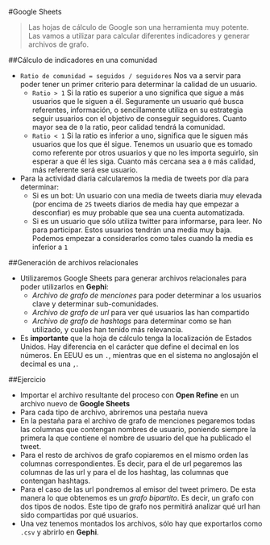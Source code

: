#Google Sheets

> Las hojas de cálculo de Google son una herramienta muy potente. Las vamos a utilizar para calcular diferentes indicadores y generar archivos de grafo.

##Cálculo de indicadores en una comunidad

- `Ratio de comunidad = seguidos / seguidores` Nos va a servir para poder tener un primer criterio para determinar la calidad de un usuario. 
	- `Ratio > 1` Si la ratio es superior a uno significa que sigue a más usuarios que le siguen a él. Seguramente un usuario qué busca referentes, información, o sencillamente utiliza en su estrategia seguir usuarios con el objetivo de conseguir seguidores. Cuanto mayor sea de `0` la ratio, peor calidad tendrá la comunidad.
	- `Ratio < 1` Si la ratio es inferior a uno, significa que le siguen más usuarios que los que él sigue. Tenemos un usuario que es tomado como referente por otros usuarios y que no les importa seguirlo, sin esperar a que él les siga. Cuanto más cercana sea a `0` más calidad, más referente será ese usuario.
- Para la actividad diaria calcularemos la media de tweets por día para determinar:
	- Si es un bot: Un usuario con una media de tweets diaria muy elevada (por encima de `25` tweets diarios de media hay que empezar a desconfiar) es muy probable que sea una cuenta automatizada.
	- Si es un usuario que sólo utiliza twitter para informarse, para leer. No para participar. Estos usuarios tendrán una media muy baja. Podemos empezar a considerarlos como tales cuando la media es inferior a `1`
		
##Generación de archivos relacionales

- Utilizaremos Google Sheets para generar archivos relacionales para poder utilizarlos en **Gephi**:
	- *Archivo de grafo de menciones* para poder determinar a los usuarios clave y determinar sub-comunidades.
	- *Archivo de grafo de url* para ver qué usuarios las han compartido
	- *Archivo de grafo de hashtags* para determinar como se han utilizado, y cuales han tenido más relevancia.
- Es **importante** que la hoja de cálculo tenga la localización de Estados Unidos. Hay diferencia en el carácter que define el decimal en los números. En EEUU es un `.`, mientras que en el sistema no anglosajón el decimal es una `,`.

##Ejercicio

- Importar el archivo resultante del proceso con **Open Refine** en un archivo nuevo de **Google Sheets**
- Para cada tipo de archivo, abriremos una pestaña nueva
- En la pestaña para el archivo de grafo de menciones pegaremos todas las columnas que contengan nombres de usuario, poniendo siempre la primera la que contiene el nombre de usuario del que ha publicado el tweet.
- Para el resto de archivos de grafo copiaremos en el mismo orden las columnas correspondientes. Es decir, para el de url pegaremos las columnas de las url y para el de los hashtag, las columnas que contengan hashtags. 
- Para el caso de las url pondremos al emisor del tweet primero. De esta manera lo que obtenemos es un *grafo bipartito*. Es decir, un grafo con dos tipos de nodos. Este tipo de grafo nos permitirá analizar qué url han sido compartidas por qué usuarios.
- Una vez tenemos montados los archivos, sólo hay que exportarlos como `.csv` y abrirlo en **Gephi**.